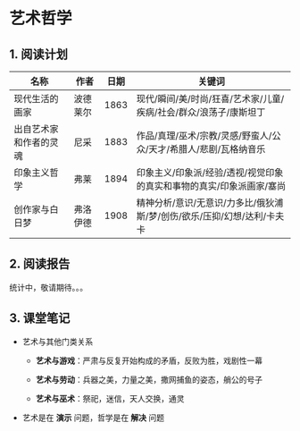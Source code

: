 # 艺术哲学

## 1. 阅读计划

| 名称 | 作者 | 日期 | 关键词 |
| ---- | ----- | ------ | ------ |
| 现代生活的画家 | 波德莱尔 | 1863 | 现代/瞬间/美/时尚/狂喜/艺术家/儿童/疾病/社会/群众/浪荡子/康斯坦丁 |
| 出自艺术家和作者的灵魂 | 尼采 | 1883 | 作品/真理/巫术/宗教/灵感/野蛮人/公众/天才/希腊人/悲剧/瓦格纳音乐 |
| 印象主义哲学 | 弗莱 | 1894 | 印象主义/印象派/经验/透视/视觉印象的真实和事物的真实/印象派画家/塞尚 |
| 创作家与白日梦 | 弗洛伊德 | 1908 | 精神分析/意识/无意识/力多比/俄狄浦斯/梦/创伤/欲乐/压抑/幻想/达利/卡夫卡 |

## 2. 阅读报告

统计中，敬请期待。。。

## 3. 课堂笔记

- 艺术与其他门类关系

  - **艺术与游戏**：严肃与反复开始构成的矛盾，反败为胜，戏剧性一幕

  - **艺术与劳动**：兵器之美，力量之美，撒网捕鱼的姿态，艄公的号子

  - **艺术与巫术**：祭祀，迷信，天人交换，通灵

- 艺术是在 **演示** 问题，哲学是在 **解决** 问题